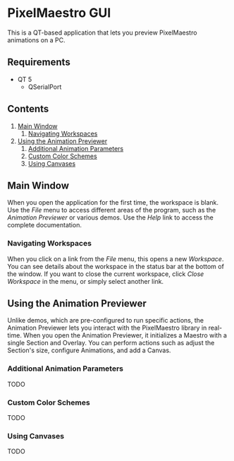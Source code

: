 # PixelMaestro GUI
This is a QT-based application that lets you preview PixelMaestro animations on a PC.

## Requirements
- QT 5
	- QSerialPort

## Contents
1. [Main Window](#main-window)
	1. [Navigating Workspaces](#navigating-workspaces)
2. [Using the Animation Previewer](#animation-previewer)
	1. [Additional Animation Parameters](#additional-animation-parameters)
	2. [Custom Color Schemes](#custom-color-schemes)
	3. [Using Canvases](#using-canvases)

## Main Window
When you open the application for the first time, the workspace is blank. Use the *File* menu to access different areas of the program, such as the *Animation Previewer* or various demos. Use the *Help* link to access the complete documentation.

### Navigating Workspaces
When you click on a link from the *File* menu, this opens a new *Workspace*. You can see details about the workspace in the status bar at the bottom of the window. If you want to close the current workspace, click *Close Workspace* in the menu, or simply select another link.

## Using the Animation Previewer
Unlike demos, which are pre-configured to run specific actions, the Animation Previewer lets you interact with the PixelMaestro library in real-time. When you open the Animation Previewer, it initializes a Maestro with a single Section and Overlay. You can perform actions such as adjust the Section's size, configure Animations, and add a Canvas. 

### Additional Animation Parameters
TODO

### Custom Color Schemes
TODO

### Using Canvases
TODO
